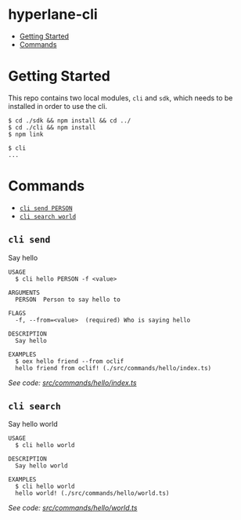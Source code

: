 hyperlane-cli
=================

<!-- toc -->
* [Getting Started](#usage)
* [Commands](#commands)
<!-- tocstop -->

# Getting Started
<!-- usage -->
This repo contains two local modules, `cli` and `sdk`, which needs to be installed in
order to use the cli. 

```sh-session
$ cd ./sdk && npm install && cd ../
$ cd ./cli && npm install
$ npm link

$ cli
...
```
<!-- usagestop -->
# Commands
<!-- commands -->
* [`cli send PERSON`](#cli-hello-person)
* [`cli search world`](#cli-hello-world)

## `cli send`

Say hello

```
USAGE
  $ cli hello PERSON -f <value>

ARGUMENTS
  PERSON  Person to say hello to

FLAGS
  -f, --from=<value>  (required) Who is saying hello

DESCRIPTION
  Say hello

EXAMPLES
  $ oex hello friend --from oclif
  hello friend from oclif! (./src/commands/hello/index.ts)
```

_See code: [src/commands/hello/index.ts](https://github.com/kanhirun/cli/blob/v0.0.0/src/commands/hello/index.ts)_

## `cli search`

Say hello world

```
USAGE
  $ cli hello world

DESCRIPTION
  Say hello world

EXAMPLES
  $ cli hello world
  hello world! (./src/commands/hello/world.ts)
```

_See code: [src/commands/hello/world.ts](https://github.com/kanhirun/cli/blob/v0.0.0/src/commands/hello/world.ts)_
<!-- commandsstop -->
